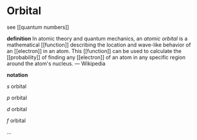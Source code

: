 # Orbital

see [[quantum numbers]]

**definition** In atomic theory and quantum mechanics, an _atomic orbital_ is a mathematical [[function]] describing the location and wave-like behavior of an [[electron]] in an atom. This [[function]] can be used to calculate the [[probability]] of finding any [[electron]] of an atom in any specific region around the atom's nucleus. &mdash; Wikipedia

**notation**

$s$ orbital

$p$ orbital

$d$ orbital

$f$ orbital

$\dots$
